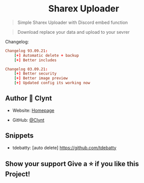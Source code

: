 <h1 align="center">Sharex Uploader</h1>



> Simple Sharex Uploader with Discord embed function

> Download replace your data and upload to your sevrer

Changelog: 
```toml
Changelog 93.09.21:
    [+] Automatic delete + backup 
    [+] Better includes
```

```toml
Changelog 03.09.21:
    [+] Better security
    [+] Better image preview
    [+] Updated config its working now
```

## Author 👤 **Clynt**
* Website: [Homepage](https://clynt.de/) 

* GitHub: [@Clynt](https://github.com/clynt707)

## Snippets
* tdebatty: [auto delete] https://github.com/tdebatty
## Show your support Give a ⭐️ if you like this Project!
